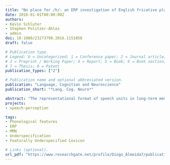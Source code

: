 ```yaml
---
title: "No place for /h/: an ERP investigation of English fricative place features"
date: 2016-01-01T00:00:00Z
authors:
- Kevin Schluter
- Stephen Politzer-Ahles
- admin
doi: 10.1080/23273798.2016.1151058
draft: false

# Publication type.
# Legend: 0 = Uncategorized; 1 = Conference paper; 2 = Journal article;
# 3 = Preprint / Working Paper; 4 = Report; 5 = Book; 6 = Book section;
# 7 = Thesis; 8 = Patent
publication_types: ["2"]

# Publication name and optional abbreviated version.
publication: "Language, Cognition and Neuroscience"
publication_short: "*Lang. Cog. Neuro*"

abstract: "The representational format of speech units in long-term memory is a topic of debate. We present novel event-related brain potential evidence from the Mismatch Negativity (MMN) paradigm that is compatible with abstract, non-redundant feature-based models like the Featurally Underspecified Lexicon (FUL). First, we show that the fricatives /s/ and /f/ display an asymmetric pattern of MMN responses, which is predicted if /f/ has a fully specified place of articulation ([Labial]) but /s/ does not ([Coronal], which is lexically underspecified). Second, we show that when /s/ and /h/ are contrasted, no such asymmetric MMN pattern occurs. The lack of asymmetry suggests both that (i) oral and laryngeal articulators are represented distinctly and that (ii) /h/ has no oral place of articulation in long-term memory. The lack of asymmetry between /s/ and /h/ is also in-line with traditional feature-geometric models of lexical representations."
projects:
- speech-perception

tags:
- Phonological features
- ERP
- MMN
- Underspecification
- Featurally Underspecified Lexicon

# Links (optional).
url_pdf: "https://www.researchgate.net/profile/Diogo_Almeida7/publication/285584114_No_place_for_h_ERP_investigation_of_English_fricative_place_features/links/56fe4aa408ae1408e15cfc77.pdf?origin=publication_detail&ev=pub_int_prw_xdl&msrp=12pfXIYZOAa3hHg8vc1vnVizSIFwHb6Llx3VM0__QZviZQzPRAOhSfTDZwCgRx-VNKTr97MuojehrfxII13KDA.0DLgMhuLtwXcss7nCsGvofBlymdcv1EzL9ivyB2MdKqZOMWCcIcw3CIl_WHme6J-iOnruwLQiXwsFMxAU1NbqA.YYJyv6oHX02ARhR5jo8BUQw0vshoDl1rk_LazdcAR_i2LbFYoCilNOqF7uGxJ-6UD-ieUjfWT-b8Pp87Q-rvyQ"
---
```

